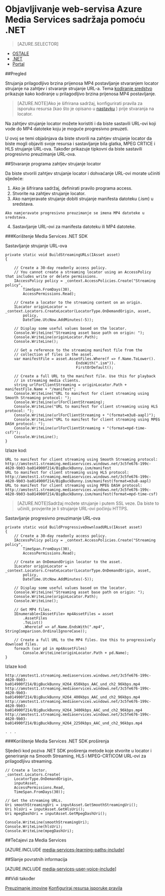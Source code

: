 <properties 
    pageTitle="Objavljivanje web-servisa Azure Media Services sadržaja pomoću .NET" 
    description="Saznajte kako stvoriti locator koja se koristi za stvaranje strujanje URL-a. Primjere koda zapisuju u C# i korištenje Media Services SDK za .NET." 
    authors="juliako" 
    manager="erikre" 
    editor="" 
    services="media-services" 
    documentationCenter=""/>

<tags 
    ms.service="media-services" 
    ms.workload="media" 
    ms.tgt_pltfrm="na" 
    ms.devlang="na" 
    ms.topic="article" 
    ms.date="08/30/2016"
    ms.author="juliako"/>


# <a name="publish-azure-media-services-content-using-net"></a>Objavljivanje web-servisa Azure Media Services sadržaja pomoću .NET
 
> [AZURE.SELECTOR]
- [OSTALE](media-services-rest-deliver-streaming-content.md)
- [.NET](media-services-deliver-streaming-content.md)
- [Portal](media-services-portal-publish.md)

##<a name="overview"></a>Pregled

Strujanja prilagodljivo brzina prijenosa MP4 postavljanje stvaranjem locator strujanje na zahtjev i stvaranje strujanje URL-a. Tema [kodiranje sredstvo](media-services-encode-asset.md) prikazuje kako kodiranje u prilagodljivo brzina prijenosa MP4 postavljanje. 

>[AZURE.NOTE]Ako je šifrirana sadržaj, konfigurirati pravila za isporuku resursa (kao što je opisano u [nastavku](media-services-dotnet-configure-asset-delivery-policy.md) ) prije stvaranja na locator. 

Na zahtjev strujanje locator možete koristiti i da biste sastavili URL-ovi koji vode do MP4 datoteke koju je moguće progresivno preuzeti.  

U ovoj se temi objašnjava da biste stvorili na zahtjev strujanje locator da biste mogli objaviti svoje resursa i sastavljanje bila glatka, MPEG CRTICE i HLS strujanje URL-ova. Također prikazuje tipkovni da biste sastavili progresivno preuzimanje URL-ova. 
     
##<a name="create-an-ondemand-streaming-locator"></a>Stvaranje programa zahtjev strujanje locator

Da biste stvorili zahtjev strujanje locator i dohvaćanje URL-ovi morate učiniti sljedeće:

   1. Ako je šifrirana sadržaj, definirati pravilo programa access.
   2. Stvorite na zahtjev strujanje locator.
   3. Ako namjeravate strujanje dobiti strujanje manifesta datoteku (.ism) u sredstava. 
        
    Ako namjeravate progresivno preuzimanje se imena MP4 datoteke u sredstava.  
   4. Sastavljanje URL-ovi za manifesta datoteku ili MP4 datoteke. 
   

###<a name="use-media-services-net-sdk"></a>Korištenje Media Services .NET SDK 

Sastavljanje strujanje URL-ova 

    private static void BuildStreamingURLs(IAsset asset)
    {
    
        // Create a 30-day readonly access policy. 
        // You cannot create a streaming locator using an AccessPolicy that includes write or delete permissions.
        IAccessPolicy policy = _context.AccessPolicies.Create("Streaming policy",
            TimeSpan.FromDays(30),
            AccessPermissions.Read);
    
        // Create a locator to the streaming content on an origin. 
        ILocator originLocator = _context.Locators.CreateLocator(LocatorType.OnDemandOrigin, asset,
            policy,
            DateTime.UtcNow.AddMinutes(-5));
    
        // Display some useful values based on the locator.
        Console.WriteLine("Streaming asset base path on origin: ");
        Console.WriteLine(originLocator.Path);
        Console.WriteLine();
    
        // Get a reference to the streaming manifest file from the  
        // collection of files in the asset. 
        var manifestFile = asset.AssetFiles.Where(f => f.Name.ToLower().
                                    EndsWith(".ism")).
                                    FirstOrDefault();
        
        // Create a full URL to the manifest file. Use this for playback
        // in streaming media clients. 
        string urlForClientStreaming = originLocator.Path + manifestFile.Name + "/manifest";
        Console.WriteLine("URL to manifest for client streaming using Smooth Streaming protocol: ");
        Console.WriteLine(urlForClientStreaming);
        Console.WriteLine("URL to manifest for client streaming using HLS protocol: ");
        Console.WriteLine(urlForClientStreaming + "(format=m3u8-aapl)");
        Console.WriteLine("URL to manifest for client streaming using MPEG DASH protocol: ");
        Console.WriteLine(urlForClientStreaming + "(format=mpd-time-csf)"); 
        Console.WriteLine();
    }

Izlaze kod:
    
    URL to manifest for client streaming using Smooth Streaming protocol:
    http://amstest1.streaming.mediaservices.windows.net/3c5fe676-199c-4620-9b03-ba014900f214/BigBuckBunny.ism/manifest
    URL to manifest for client streaming using HLS protocol:
    http://amstest1.streaming.mediaservices.windows.net/3c5fe676-199c-4620-9b03-ba014900f214/BigBuckBunny.ism/manifest(format=m3u8-aapl)
    URL to manifest for client streaming using MPEG DASH protocol:
    http://amstest1.streaming.mediaservices.windows.net/3c5fe676-199c-4620-9b03-ba014900f214/BigBuckBunny.ism/manifest(format=mpd-time-csf)
    

>[AZURE.NOTE]Sadržaj možete strujanje i putem SSL veze. Da biste to učinili, provjerite je li strujanje URL-ovi počinju HTTPS. 

Sastavljanje progresivno preuzimanje URL-ova 

    private static void BuildProgressiveDownloadURLs(IAsset asset)
    {
        // Create a 30-day readonly access policy. 
        IAccessPolicy policy = _context.AccessPolicies.Create("Streaming policy",
            TimeSpan.FromDays(30),
            AccessPermissions.Read);
    
        // Create an OnDemandOrigin locator to the asset. 
        ILocator originLocator = _context.Locators.CreateLocator(LocatorType.OnDemandOrigin, asset,
            policy,
            DateTime.UtcNow.AddMinutes(-5));
    
        // Display some useful values based on the locator.
        Console.WriteLine("Streaming asset base path on origin: ");
        Console.WriteLine(originLocator.Path);
        Console.WriteLine();
    
        // Get MP4 files.
        IEnumerable<IAssetFile> mp4AssetFiles = asset
            .AssetFiles
            .ToList()
            .Where(af => af.Name.EndsWith(".mp4", StringComparison.OrdinalIgnoreCase));
                
        // Create a full URL to the MP4 files. Use this to progressively download files.
        foreach (var pd in mp4AssetFiles)
            Console.WriteLine(originLocator.Path + pd.Name);
    }

Izlaze kod:
    
    http://amstest1.streaming.mediaservices.windows.net/3c5fe676-199c-4620-9b03-ba014900f214/BigBuckBunny_H264_650kbps_AAC_und_ch2_96kbps.mp4
    http://amstest1.streaming.mediaservices.windows.net/3c5fe676-199c-4620-9b03-ba014900f214/BigBuckBunny_H264_400kbps_AAC_und_ch2_96kbps.mp4
    http://amstest1.streaming.mediaservices.windows.net/3c5fe676-199c-4620-9b03-ba014900f214/BigBuckBunny_H264_3400kbps_AAC_und_ch2_96kbps.mp4
    http://amstest1.streaming.mediaservices.windows.net/3c5fe676-199c-4620-9b03-ba014900f214/BigBuckBunny_H264_2250kbps_AAC_und_ch2_96kbps.mp4
    
    . . . 

###<a name="use-media-services-net-sdk-extensions"></a>Korištenje Media Services .NET SDK proširenja

Sljedeći kod poziva .NET SDK proširenja metode koje stvorite u locator i generiranje na Smooth Streaming, HLS i MPEG-CRTICOM URL-ovi za prilagodljivu streaming.

    // Create a loctor.
    _context.Locators.Create(
        LocatorType.OnDemandOrigin,
        inputAsset,
        AccessPermissions.Read,
        TimeSpan.FromDays(30));
    
    // Get the streaming URLs.
    Uri smoothStreamingUri = inputAsset.GetSmoothStreamingUri();
    Uri hlsUri = inputAsset.GetHlsUri();
    Uri mpegDashUri = inputAsset.GetMpegDashUri();
    
    Console.WriteLine(smoothStreamingUri);
    Console.WriteLine(hlsUri);
    Console.WriteLine(mpegDashUri);


##<a name="media-services-learning-paths"></a>Tečajevi za Media Services

[AZURE.INCLUDE [media-services-learning-paths-include](../../includes/media-services-learning-paths-include.md)]

##<a name="provide-feedback"></a>Slanje povratnih informacija

[AZURE.INCLUDE [media-services-user-voice-include](../../includes/media-services-user-voice-include.md)]

##<a name="see-also"></a>Vidi također

[Preuzimanje imovine](media-services-deliver-asset-download.md)
[Konfiguriraj resursa isporuke pravila](media-services-dotnet-configure-asset-delivery-policy.md)
